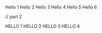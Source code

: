 ​Hello 1
 Hello 2
 Hello 3
 Hello 4
 Hello 5
 Hello 6
 
 // part 2
 
 HELLO 1
 HELLO 2
 HELLO 3
 HELLO 4
